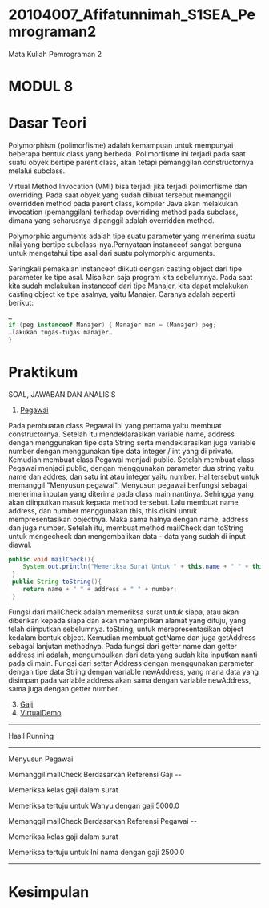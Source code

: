 # 20104007_Afifatunnimah_S1SEA_Pemrograman2

Mata Kuliah Pemrograman 2

# MODUL 8

# Dasar Teori
  Polymorphism (polimorfisme) adalah kemampuan untuk mempunyai beberapa bentuk class yang berbeda. Polimorfisme ini terjadi pada saat suatu obyek bertipe parent class, akan tetapi pemanggilan constructornya melalui subclass.
  
  Virtual Method Invocation (VMI) bisa terjadi jika terjadi polimorfisme dan overriding. Pada saat obyek yang sudah dibuat tersebut memanggil overridden method pada parent class, kompiler Java akan melakukan invocation (pemanggilan) terhadap overriding method pada subclass, dimana yang seharusnya dipanggil adalah overridden method. 
  
  Polymorphic arguments adalah tipe suatu parameter yang menerima suatu nilai yang bertipe subclass-nya.Pernyataan instanceof sangat berguna untuk mengetahui tipe asal dari suatu polymorphic arguments.
  
  Seringkali pemakaian instanceof diikuti dengan casting object dari tipe parameter ke tipe asal. Misalkan saja program kita sebelumnya. Pada saat kita sudah melakukan instanceof dari tipe Manajer, kita dapat melakukan casting object ke tipe asalnya, yaitu Manajer. Caranya adalah seperti berikut:
  
  ```java
  …
  if (peg instanceof Manajer) { Manajer man = (Manajer) peg;
  …lakukan tugas-tugas manajer…
  }
  ```
  
# Praktikum
SOAL, JAWABAN DAN ANALISIS

1. [Pegawai](https://github.com/Afifafa/20104007_Afifatunnimah_S1SEA_Pemrograman2/blob/modul8/src/modul8/latihan/Pegawai.java)

  Pada pembuatan class Pegawai ini yang pertama yaitu membuat constructornya. Setelah itu mendeklarasikan variable name, address dengan menggunakan tipe data String serta mendeklarasikan juga variable number dengan menggunakan tipe data integer / int yang di private. Kemudian membuat class Pegawai menjadi public. Setelah membuat class Pegawai menjadi public, dengan menggunakan parameter dua string yaitu name dan addres, dan satu int atau integer yaitu number. Hal tersebut untuk memanggil "Menyusun pegawai".
  Menyusun pegawai berfungsi sebagai menerima inputan yang diterima pada class main nantinya. Sehingga yang akan diinputkan masuk kepada method tersebut. Lalu membuat name, address, dan number menggunakan this, this disini untuk mempresentasikan objectnya. Maka sama halnya dengan name, address dan juga number. Setelah itu, membuat method mailCheck dan toString untuk mengecheck dan mengembalikan data - data yang sudah di input diawal. 
  
  ```java
  public void mailCheck(){
      System.out.println("Memeriksa Surat Untuk " + this.name + " " + this.address);
   }
   public String toString(){
      return name + " " + address + " " + number;
   }
   ```
   
   Fungsi dari mailCheck adalah memeriksa surat untuk siapa, atau akan diberikan kepada siapa dan akan menampilkan alamat yang dituju, yang telah diinputkan sebelumnya. toString, untuk merepresentasikan object kedalam bentuk object. Kemudian membuat getName dan juga getAddress sebagai lanjutan methodnya. 
   Pada fungsi dari getter name dan getter address ini adalah, mengumpulkan dari data yang sudah kita inputkan nanti pada di main. Fungsi dari setter Address dengan menggunakan parameter dengan tipe data String dengan variable newAddress, yang mana data yang disimpan pada variable address akan sama dengan variable newAddress, sama juga dengan getter number. 
   
3. [Gaji](https://github.com/Afifafa/20104007_Afifatunnimah_S1SEA_Pemrograman2/blob/modul8/src/modul8/latihan/Gaji.java)
4. [VirtualDemo](https://github.com/Afifafa/20104007_Afifatunnimah_S1SEA_Pemrograman2/blob/modul8/src/modul8/latihan/VirtualDemo.java)

***
Hasil Running
***

Menyusun Pegawai

Memanggil mailCheck Berdasarkan Referensi Gaji --

Memeriksa kelas gaji dalam surat 

Memeriksa tertuju untuk Wahyu dengan gaji 5000.0

Memanggil mailCheck Berdasarkan Referensi Pegawai --

Memeriksa kelas gaji dalam surat 

Memeriksa tertuju untuk Ini nama dengan gaji 2500.0
***

# Kesimpulan

